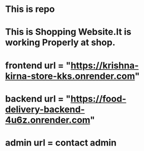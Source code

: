 # This is repo

# This is Shopping Website.It is working Properly at shop.
# frontend url = "https://krishna-kirna-store-kks.onrender.com"

# backend url = "https://food-delivery-backend-4u6z.onrender.com"
 
 # admin url = contact admin  

 
